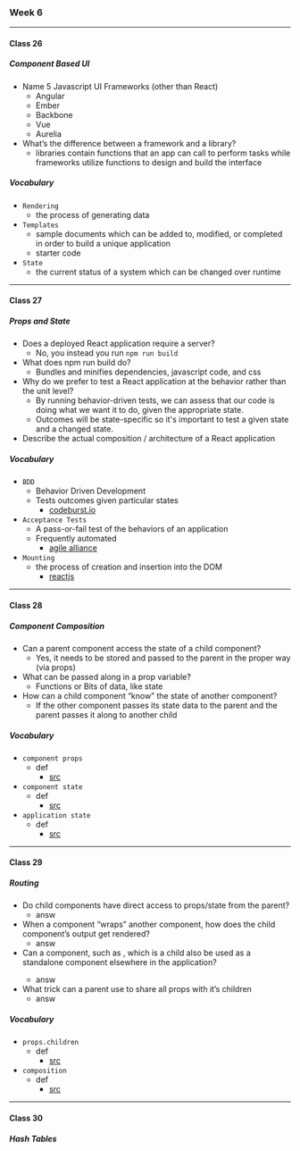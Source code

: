 ### Week 6

***

#### Class 26

##### Component Based UI
* Name 5 Javascript UI Frameworks (other than React)
  * Angular
  * Ember
  * Backbone
  * Vue
  * Aurelia
* What’s the difference between a framework and a library?
  * libraries contain functions that an app can call to perform tasks while frameworks utilize functions to design and build the interface
 
##### Vocabulary
* `Rendering`
  * the process of generating data
* `Templates`
  * sample documents which can be added to, modified, or completed in order to build a unique application
  * starter code
* `State`
  * the current status of a system which can be changed over runtime
    
***

#### Class 27

##### Props and State
* Does a deployed React application require a server?
  * No, you instead you run `npm run build`
* What does npm run build do?
  * Bundles and minifies dependencies, javascript code, and css
* Why do we prefer to test a React application at the behavior rather than the unit level?
  * By running behavior-driven tests, we can assess that our code is doing what we want it to do, given the appropriate state. 
  * Outcomes will be state-specific so it's important to test a given state and a changed state. 
* Describe the actual composition / architecture of a React application
 
##### Vocabulary
* `BDD`
  * Behavior Driven Development
  * Tests outcomes given particular states
    * [codeburst.io](https://codeburst.io/react-behavior-driven-development-bdd-535afd364e5f)
* `Acceptance Tests`
  * A pass-or-fail test of the behaviors of an application
  * Frequently automated
    * [agile alliance](https://www.agilealliance.org/glossary/acceptance/)
* `Mounting`
  * the process of creation and insertion into the DOM
    * [reactjs](https://reactjs.org/docs/react-component.html)
    
***

#### Class 28

##### Component Composition
* Can a parent component access the state of a child component?
  * Yes, it needs to be stored and passed to the parent in the proper way (via props)
* What can be passed along in a prop variable?
  * Functions or Bits of data, like state
* How can a child component “know” the state of another component?
  * If the other component passes its state data to the parent and the parent passes it along to another child
 
##### Vocabulary
* `component props`
  * def
    * [src](url)
* `component state`
  * def
    * [src](url)
* `application state`
  * def
    * [src](url)
    
***

#### Class 29

##### Routing
* Do child components have direct access to props/state from the parent?
  * answ
* When a component “wraps” another component, how does the child component’s output get rendered?
  * answ
* Can a component, such as <Content />, which is a child also be used as a standalone component elsewhere in the application?
  * answ
* What trick can a parent use to share all props with it’s children
  * answ
 
##### Vocabulary
* `props.children`
  * def
    * [src](url)
* `composition`
  * def
    * [src](url)

***

#### Class 30

##### Hash Tables
